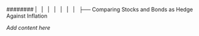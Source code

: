 ######## |   |   |   |   |   |   |   ├── Comparing Stocks and Bonds as Hedge Against Inflation

*Add content here*